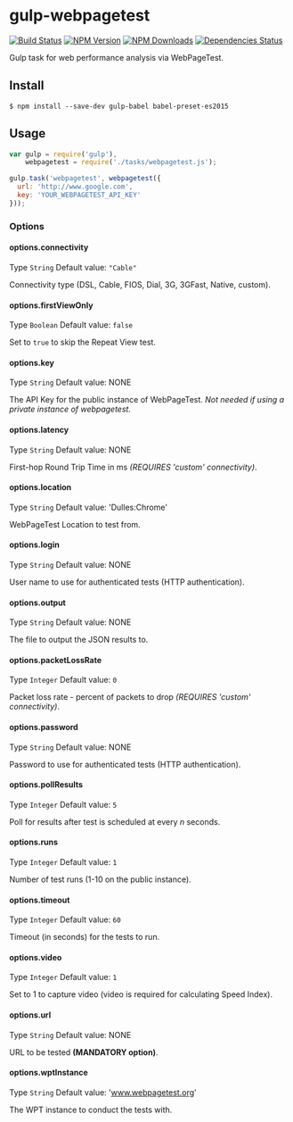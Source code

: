 # gulp-webpagetest

[![Build Status](https://travis-ci.org/ivangabriele/gulp-webpagetest.svg?branch=master)](https://travis-ci.org/ivangabriele/gulp-webpagetest)
[![NPM Version](https://img.shields.io/npm/v/gulp-webpagetest.svg?style=flat)](https://www.npmjs.org/package/gulp-webpagetest)
[![NPM Downloads](https://img.shields.io/npm/dm/gulp-webpagetest.svg?style=flat)](https://www.npmjs.org/package/gulp-webpagetest)
[![Dependencies Status](https://david-dm.org/marcelduran/gulp-webpagetest.png)](https://david-dm.org/ivangabriele/gulp-webpagetest)

Gulp task for web performance analysis via WebPageTest.

## Install

```
$ npm install --save-dev gulp-babel babel-preset-es2015
```

## Usage

```js
var gulp = require('gulp'),
    webpagetest = require('./tasks/webpagetest.js');

gulp.task('webpagetest', webpagetest({
  url: 'http://www.google.com',
  key: 'YOUR_WEBPAGETEST_API_KEY'
}));
```

### Options

#### options.connectivity

Type `String`
Default value: `"Cable"`

Connectivity type (DSL, Cable, FIOS, Dial, 3G, 3GFast, Native, custom).

#### options.firstViewOnly

Type `Boolean`
Default value: `false`

Set to `true` to skip the Repeat View test.

#### options.key

Type `String`
Default value: NONE

The API Key for the public instance of WebPageTest. *Not needed if using a private instance of webpagetest.*

#### options.latency

Type `String`
Default value: NONE

First-hop Round Trip Time in ms *(REQUIRES 'custom' connectivity)*.

#### options.location

Type `String`
Default value: 'Dulles:Chrome'

WebPageTest Location to test from.

#### options.login

Type `String`
Default value: NONE

User name to use for authenticated tests (HTTP authentication).

#### options.output

Type `String`
Default value: NONE

The file to output the JSON results to.

#### options.packetLossRate

Type `Integer`
Default value: `0`

Packet loss rate - percent of packets to drop *(REQUIRES 'custom' connectivity)*.

#### options.password

Type `String`
Default value: NONE

Password to use for authenticated tests (HTTP authentication).

#### options.pollResults

Type `Integer`
Default value: `5`

Poll for results after test is scheduled at every *n* seconds.

#### options.runs

Type `Integer`
Default value: `1`

Number of test runs (1-10 on the public instance).

#### options.timeout

Type `Integer`
Default value: `60`

Timeout (in seconds) for the tests to run.

#### options.video

Type `Integer`
Default value: `1`

Set to 1 to capture video (video is required for calculating Speed Index).

#### options.url

Type `String`
Default value: NONE

URL to be tested **(MANDATORY option)**.

#### options.wptInstance

Type `String`
Default value: 'www.webpagetest.org'

The WPT instance to conduct the tests with.
